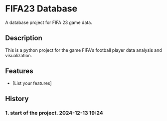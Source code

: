 # FIFA23 Database
A database project for FIFA 23 game data.

## Description
This is a python project for the game FIFA's football player data analysis and visualization.

## Features
- [List your features]

## History

### 1. start of the project. 2024-12-13 19:24


